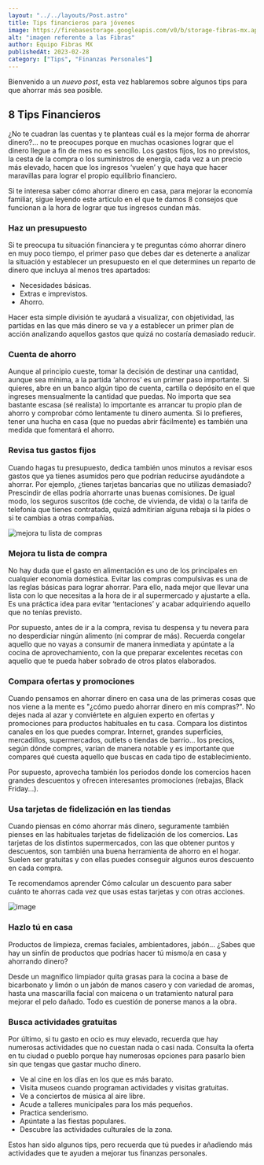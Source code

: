 ```yaml
---
layout: "../../layouts/Post.astro"
title: Tips financieros para jóvenes
image: https://firebasestorage.googleapis.com/v0/b/storage-fibras-mx.appspot.com/o/post%2Fcomo-ahorrar.png?alt=media&token=509ab775-d98e-420a-ae1d-92dc9620f6fb
alt: "imagen referente a las Fibras"
author: Equipo Fibras MX
publishedAt: 2023-02-28
category: ["Tips", "Finanzas Personales"]
---
```


<!-- @format -->

Bienvenido a un _nuevo post_, esta vez hablaremos sobre algunos tips para que ahorrar más sea posible.

## 8 Tips Financieros

¿No te cuadran las cuentas y te planteas cuál es la mejor forma de ahorrar dinero?... no te preocupes porque en muchas ocasiones lograr que el dinero llegue a fin de mes no es sencillo. Los gastos fijos, los no previstos, la cesta de la compra o los suministros de energía, cada vez a un precio más elevado, hacen que los ingresos ‘vuelen’ y que haya que hacer maravillas para lograr el propio equilibrio financiero.

Si te interesa saber cómo ahorrar dinero en casa, para mejorar la economía familiar, sigue leyendo este artículo en el que te damos 8 consejos que funcionan a la hora de lograr que tus ingresos cundan más.

### Haz un presupuesto

Si te preocupa tu situación financiera y te preguntas cómo ahorrar dinero en muy poco tiempo, el primer paso que debes dar es detenerte a analizar la situación y establecer un presupuesto en el que determines un reparto de dinero que incluya al menos tres apartados:

- Necesidades básicas.
- Extras e imprevistos.
- Ahorro.

Hacer esta simple división te ayudará a visualizar, con objetividad, las partidas en las que más dinero se va y a establecer un primer plan de acción analizando aquellos gastos que quizá no costaría demasiado reducir.

### Cuenta de ahorro

Aunque al principio cueste, tomar la decisión de destinar una cantidad, aunque sea mínima, a la partida ‘ahorros’ es un primer paso importante. Si quieres, abre en un banco algún tipo de cuenta, cartilla o depósito en el que ingreses mensualmente la cantidad que puedas. No importa que sea bastante escasa (sé realista) lo importante es arrancar tu propio plan de ahorro y comprobar cómo lentamente tu dinero aumenta. Si lo prefieres, tener una hucha en casa (que no puedas abrir fácilmente) es también una medida que fomentará el ahorro.

### Revisa tus gastos fijos

Cuando hagas tu presupuesto, dedica también unos minutos a revisar esos gastos que ya tienes asumidos pero que podrían reducirse ayudándote a ahorrar. Por ejemplo, ¿tienes tarjetas bancarias que no utilizas demasiado? Prescindir de ellas podría ahorrarte unas buenas comisiones. De igual modo, los seguros suscritos (de coche, de vivienda, de vida) o la tarifa de telefonía que tienes contratada, quizá admitirían alguna rebaja si la pides o si te cambias a otras compañías.

![mejora tu lista de compras](../../images/mejora-tu-lista.png)

### Mejora tu lista de compra

No hay duda que el gasto en alimentación es uno de los principales en cualquier economía doméstica. Evitar las compras compulsivas es una de las reglas básicas para lograr ahorrar. Para ello, nada mejor que llevar una lista con lo que necesitas a la hora de ir al supermercado y ajustarte a ella. Es una práctica idea para evitar ‘tentaciones’ y acabar adquiriendo aquello que no tenías previsto.

Por supuesto, antes de ir a la compra, revisa tu despensa y tu nevera para no desperdiciar ningún alimento (ni comprar de más). Recuerda congelar aquello que no vayas a consumir de manera inmediata y apúntate a la cocina de aprovechamiento, con la que preparar excelentes recetas con aquello que te pueda haber sobrado de otros platos elaborados.

### Compara ofertas y promociones

Cuando pensamos en ahorrar dinero en casa una de las primeras cosas que nos viene a la mente es "¿cómo puedo ahorrar dinero en mis compras?". No dejes nada al azar y conviértete en alguien experto en ofertas y promociones para productos habituales en tu casa. Compara los distintos canales en los que puedes comprar. Internet, grandes superficies, mercadillos, supermercados, outlets o tiendas de barrio... los precios, según dónde compres, varían de manera notable y es importante que compares qué cuesta aquello que buscas en cada tipo de establecimiento.

Por supuesto, aprovecha también los periodos donde los comercios hacen grandes descuentos y ofrecen interesantes promociones (rebajas, Black Friday...).

### Usa tarjetas de fidelización en las tiendas

Cuando piensas en cómo ahorrar más dinero, seguramente también pienses en las habituales tarjetas de fidelización de los comercios. Las tarjetas de los distintos supermercados, con las que obtener puntos y descuentos, son también una buena herramienta de ahorro en el hogar. Suelen ser gratuitas y con ellas puedes conseguir algunos euros descuento en cada compra.

Te recomendamos aprender Cómo calcular un descuento para saber cuánto te ahorras cada vez que usas estas tarjetas y con otras acciones.

![image](../../images/compara.png)

### Hazlo tú en casa

Productos de limpieza, cremas faciales, ambientadores, jabón... ¿Sabes que hay un sinfín de productos que podrías hacer tú mismo/a en casa y ahorrando dinero?

Desde un magnífico limpiador quita grasas para la cocina a base de bicarbonato y limón o un jabón de manos casero y con variedad de aromas, hasta una mascarilla facial con maicena o un tratamiento natural para mejorar el pelo dañado. Todo es cuestión de ponerse manos a la obra.

### Busca actividades gratuitas

Por último, si tu gasto en ocio es muy elevado, recuerda que hay numerosas actividades que no cuestan nada o casi nada. Consulta la oferta en tu ciudad o pueblo porque hay numerosas opciones para pasarlo bien sin que tengas que gastar mucho dinero.

- Ve al cine en los días en los que es más barato.
- Visita museos cuando programan actividades y visitas gratuitas.
- Ve a conciertos de música al aire libre.
- Acude a talleres municipales para los más pequeños.
- Practica senderismo.
- Apúntate a las fiestas populares.
- Descubre las actividades culturales de la zona.

Estos han sido algunos tips, pero recuerda que tú puedes ir añadiendo más actividades que te ayuden a mejorar tus finanzas personales.
